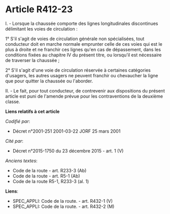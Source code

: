 # Article R412-23

I. - Lorsque la chaussée comporte des lignes longitudinales discontinues délimitant les voies de circulation :

1° S'il s'agit de voies de circulation générale non spécialisées, tout conducteur doit en marche normale emprunter celle de
ces voies qui est le plus à droite et ne franchir ces lignes qu'en cas de dépassement, dans les conditions fixées au chapitre
IV du présent titre, ou lorsqu'il est nécessaire de traverser la chaussée ;

2° S'il s'agit d'une voie de circulation réservée à certaines catégories d'usagers, les autres usagers ne peuvent franchir ou
chevaucher la ligne que pour quitter la chaussée ou l'aborder.

II. - Le fait, pour tout conducteur, de contrevenir aux dispositions du présent article est puni de l'amende prévue pour les
contraventions de la deuxième classe.

**Liens relatifs à cet article**

_Codifié par_:

  - Décret n°2001-251 2001-03-22 JORF 25 mars 2001

_Cité par_:

  - Décret n°2015-1750 du 23 décembre 2015 - art. 1 (V)

_Anciens textes_:

  - Code de la route - art. R233-3 (Ab)
  - Code de la route - art. R5-1 (Ab)
  - Code de la route R5-1, R233-3 (al. 1)

**Liens**:

  - SPEC_APPLI: Code de la route. - art. R432-1 (V)
  - SPEC_APPLI: Code de la route. - art. R432-2 (M)
